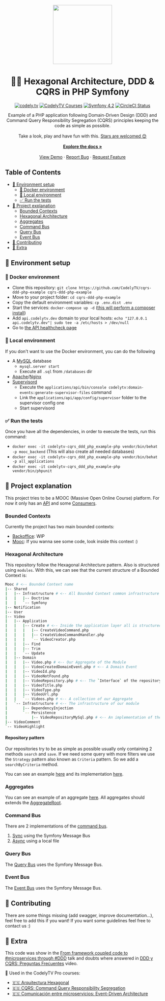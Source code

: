 <!-- LOGO -->
<p align="center">
  <a href="http://codely.tv">
    <img src="http://codely.tv/wp-content/uploads/2016/05/cropped-logo-codelyTV.png" width="192px" height="192px"/>
  </a>
</p>


<!-- TITLE -->
<h1 align="center">
  🐘🎯 Hexagonal Architecture, DDD & CQRS in PHP Symfony
</h1>


<!-- BADGES -->
<p align="center">
    <a href="https://github.com/CodelyTV"><img src="https://img.shields.io/badge/CodelyTV-OS-green.svg?style=flat-square" alt="codely.tv"/></a>
    <a href="http://pro.codely.tv"><img src="https://img.shields.io/badge/CodelyTV-PRO-black.svg?style=flat-square" alt="CodelyTV Courses"/></a>
    <a href="#"><img src="https://img.shields.io/badge/Symfony-4.2-purple.svg?style=flat-square&logo=symfony" alt="Symfony 4.2"/></a>
    <a href="https://circleci.com/gh/CodelyTV/cqrs-ddd-php-example/tree/master"><img src="https://circleci.com/gh/CodelyTV/cqrs-ddd-php-example/tree/master.svg?style=svg&circle-token=ce12d04556fa79b78bb2beefa0356a6f6934b26b" alt="CircleCI Status"/></a>
</p>


<!-- SUMMARY -->
<p align="center">
  Example of a PHP application following Domain-Driven Design (DDD) and
  Command Query Responsibility Segregation (CQRS) principles keeping the code as simple as possible.
  <br />
  <br />
  Take a look, play and have fun with this.
  <a href="https://github.com/CodelyTV/cqrs-ddd-php-example/stargazers">Stars are welcomed 😊</a>
  <br />
  <br />
  <a href="#table-of-contents"><strong>Explore the docs »</strong></a>
  <br />
  <br />
  <a href="https://www.youtube.com/watch?v=1kaP39W80zQ">View Demo</a>
  ·
  <a href="https://github.com/CodelyTV/cqrs-ddd-php-example/issues">Report Bug</a>
  ·
  <a href="https://github.com/CodelyTV/cqrs-ddd-php-example/issues">Request Feature</a>
</p>


<!-- TABLE OF CONTENTS -->
## Table of Contents

* [🚀 Environment setup](#-environment-setup)
  * [🐳 Docker environment](#-docker-environment)
  * [🎰 Local environment](#-local-environment)
  * [✅ Run the tests](#-run-the-tests)
* [🎥 Project explanation](#-project-explanation)
  * [Bounded Contexts](#bounded-contexts)
  * [Hexagonal Architecture](#hexagonal-architecture)
  * [Aggregates](#aggregates)
  * [Command Bus](#command-bus)
  * [Query Bus](#query-bus)
  * [Event Bus](#event-bus)
* [🧐 Contributing](#-contributing)
* [🤩 Extra](#-extra)


<!-- ENVIRONMENT SETUP -->
## 🚀 Environment setup

### 🐳 Docker environment

* Clone this repository: `git clone https://github.com/CodelyTV/cqrs-ddd-php-example cqrs-ddd-php-example`
* Move to your project folder: `cd cqrs-ddd-php-example`
* Copy the default environment variables: `cp .env.dist .env`
* Start the services: `docker-compose up -d` ([this will perform a composer install](Dockerfile#L4))
* Add `api.codelytv.dev` domain to your local hosts: `echo "127.0.0.1 api.codelytv.dev"| sudo tee -a /etc/hosts > /dev/null`
* Go to [the API healthcheck page](http://api.codelytv.dev:8030/status)

### 🎰 Local environment

If you don't want to use the Docker environment, you can do the following

* A [MySQL](https://www.mysql.com/) database
  - `mysql.server start`
  - Execute all `.sql` from `/databases` dir
* [Apache](https://httpd.apache.org/)/[Nginx](https://nginx.org/en/)
* [Supervisord](http://supervisord.org/)
  - Execute the `applications/api/bin/console codelytv:domain-events:generate-supervisor-files` command
  - Link the `applications/api/app/config/supervisor` folder to the supervisor config one
  - Start supervisord

### ✅ Run the tests

Once you have all the dependencies, in order to execute the tests, run this command:

* `docker exec -it codelytv-cqrs_ddd_php_example-php vendor/bin/behat -p mooc_backend` (This will also create all needed databases)
* `docker exec -it codelytv-cqrs_ddd_php_example-php vendor/bin/behat -p all_applications`
* `docker exec -it codelytv-cqrs_ddd_php_example-php vendor/bin/phpunit`


<!-- PROJECT EXPLANATION -->
## 🎥 Project explanation
This project tries to be a MOOC (Massive Open Online Course) platform.
For now it only has an [API](applications/mooc_backend/src/Controller)
and some [Consumers](applications/mooc_backend/src/Command).

### Bounded Contexts
Currently the project has two main bounded contexts:
* [Backoffice](src/Backoffice): WIP
* [Mooc](src/Mooc): If you wanna see some code, look inside this context :)

### Hexagonal Architecture
This repository follow the Hexagonal Architecture pattern. Also is structured using `modules`.
With this, we can see that the current structure of a Bounded Context is:
```bash
Mooc # <-- Bounded Context name
|-- Shared
|   |-- Infrastructure # <-- All Bounded Context common infrastructure
|   |   |-- Doctrine
|   |   `-- Symfony
|-- Notification
|-- User
|-- Video
|   |-- Application
|   |   |-- Create # <-- Inside the application layer all is structured by actions
|   |   |   |-- CreateVideoCommand.php
|   |   |   |-- CreateVideoCommandHandler.php
|   |   |   `-- VideoCreator.php
|   |   |-- Find
|   |   |-- Trim
|   |   `-- Update
|   |-- Domain
|   |   |-- Video.php # <-- Our Aggregate of the Module
|   |   |-- VideoCreatedDomainEvent.php # <-- A Domain Event
|   |   |-- VideoId.php
|   |   |-- VideoNotFound.php
|   |   |-- VideoRepository.php # <-- The `Interface` of the repository is inside Domain
|   |   |-- VideoTitle.php
|   |   |-- VideoType.php
|   |   |-- VideoUrl.php
|   |   `-- Videos.php # <-- A collection of our Aggregate
|   `-- Infrastructure # <-- The infrastructure of our module 
|       |-- DependencyInjection
|       `-- Persistence
|           |-- VideoRepositoryMySql.php # <-- An implementation of the repository
|-- VideoComment
`-- VideoHighlight
```


#### Repository pattern
Our repositories try to be as simple as possible usually only containing 2 methods `search` and `save`.
If we need some query with more filters we use the `Strategy` pattern also known as `Criteria` pattern. So we add a
`searchByCriteria` method.

You can see an example [here](src/Context/Mooc/Module/Video/Domain/VideoRepository.php)
and its implementation [here](src/Context/Mooc/Module/Video/Infrastructure/Persistence/VideoRepositoryMySql.php). 

### Aggregates
You can see an example of an aggregate [here](src/Context/Mooc/Module/Video/Domain/Video.php). All aggregates should
extends the [AggregateRoot](src/Shared/Domain/Aggregate/AggregateRoot.php).

### Command Bus
There are 2 implementations of the [command bus](src/Shared/Domain/Bus/Command/CommandBus.php).
1. [Sync](src/Shared/Infrastructure/Bus/Command/SymfonySyncCommandBus.php) using the Symfony Message Bus
2. [Async](src/Shared/Infrastructure/Bus/Command/CommandBusAsync.php) using a local file

### Query Bus
The [Query Bus](src/Shared/Infrastructure/Bus/Query/SymfonySyncQueryBus.php) uses the Symfony Message Bus.

### Event Bus
The [Event Bus](src/Shared/Infrastructure/Bus/Event/SymfonySyncEventBus.php) uses the Symfony Message Bus.


<!-- CONTRIBUTING -->
## 🧐 Contributing
There are some things missing (add swagger, improve documentation...), feel free to add this if you want! If you want 
some guidelines feel free to contact us :)


<!-- EXTRA -->
## 🤩 Extra
This code was show in the [From framework coupled code to #microservices through #DDD](http://codely.tv/screencasts/codigo-acoplado-framework-microservicios-ddd) talk and doubts where answered in [DDD y CQRS: Preguntas Frecuentes](http://codely.tv/screencasts/ddd-cqrs-preguntas-frecuentes/) video.

🎥 Used in the CodelyTV Pro courses:
* [🇪🇸 Arquitectura Hexagonal](https://pro.codely.tv/library/arquitectura-hexagonal/66748/about/)
* [🇪🇸 CQRS: Command Query Responsibility Segregation](https://pro.codely.tv/library/cqrs-command-query-responsibility-segregation-3719e4aa/62554/about/)
* [🇪🇸 Comunicación entre microservicios: Event-Driven Architecture](https://pro.codely.tv/library/comunicacion-entre-microservicios-event-driven-architecture/74823/about/)
